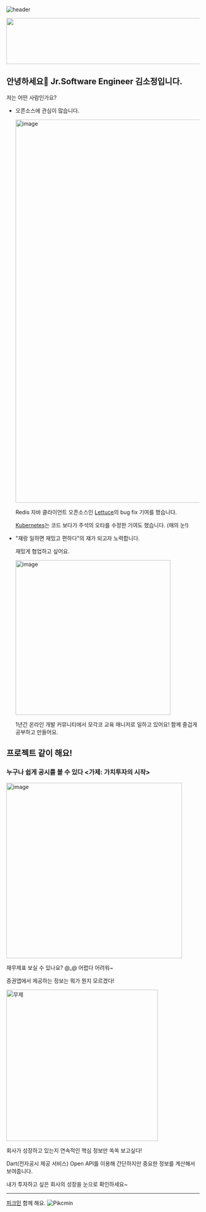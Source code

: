  
![header](https://capsule-render.vercel.app/api?type=wave&color=auto&height=300&section=header&text=SO-JUNG'sGithub&fontSize=70)
 
<a href="https://www.gitanimals.org/en_US?utm_medium=image&utm_source=ten-squirrel&utm_content=line">
  <img
    src="https://render.gitanimals.org/lines/ten-squirrel"
    width="600"
    height="120"
  />
</a>
  

 	
## 안녕하세요👋 Jr.Software Engineer 김소정입니다.
저는 어떤 사람인가요?

- 오픈소스에 관심이 많습니다.
  
  <img width="1000" alt="image" src="https://github.com/user-attachments/assets/78ba37a1-3774-4fb0-8151-ff1e79b95f05" />
  
  Redis 자바 클라이언트 오픈소스인 [Lettuce](https://github.com/redis/lettuce)의 bug fix 기여를 했습니다.

  [Kubernetes](https://github.com/kubernetes/kubernetes)는 코드 보다가 주석의 오타를 수정한 기여도 했습니다. (매의 눈!)

- "쟤랑 일하면 재밌고 편하다"의 쟤가 되고자 노력합니다.
  
  재밌게 협업하고 싶어요.

  <img width="404" alt="image" src="https://github.com/user-attachments/assets/ba2b9790-9ac4-4cfc-abd4-89637c1689c8" />

  1년간 온라인 개발 커뮤니티에서 모각코 교육 매니저로 일하고 있어요!
  함께 즐겁게 공부하고 만들어요.


## 프로젝트 같이 해요!
### 누구나 쉽게 공시를 볼 수 있다 <가제: 가치투자의 시작>

<img width="458" alt="image" src="https://github.com/user-attachments/assets/c095bcf3-6fff-4dac-bf7d-128e35ccd34e" />


재무제표 보실 수 있나요? @_@ 어렵다 어려워~

증권앱에서 제공하는 정보는 뭐가 뭔지 모르겠다!

<img width="395" alt="무제" src="https://github.com/user-attachments/assets/9727a0fe-d416-4121-b9f5-02076c17c0ad" />

회사가 성장하고 있는지 연속적인 핵심 정보만 쏙쏙 보고싶다!

Dart(전자공시 제공 서비스) Open API를 이용해 간단하지만 중요한 정보를 계산해서 보여줍니다.

내가 투자하고 싶은 회사의 성장을 눈으로 확인하세요~


---
[피크민](https://pikminbloom.onelink.me/pWSt/su7i6lkh) 함께 해요. 
![Pikcmin](https://github.com/user-attachments/assets/8da9fcd5-74e2-4f2a-9715-4b4d56d1e8b5)
